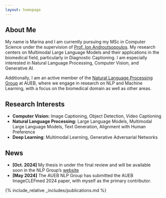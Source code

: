 ```yaml
---
layout: homepage
---
```


## About Me

My name is Marina and I am currently pursuing my MSc in Computer Science under the supervision of [Prof. Ion Androutsopoulos](https://www2.aueb.gr/users/ion/). My research centers on Multimodal Large Language Models and their applications in the biomedical field, particularly in Diagnostic Captioning. I am especially interested in Natural Language Processing, Computer Vision, and Generative AI.

Additionally, I am an active member of the [Natural Language Processing Group](http://nlp.cs.aueb.gr/) at AUEB, where we engage in research on NLP and Machine Learning, with a focus on the biomedical domain as well as other areas.



## Research Interests

- **Computer Vision:** Image Captioning, Object Detection, Video Captioning
- **Natural Language Processing:** Large Language Models, Multimodal Large Language Models, Text Generation, Alignment with Human Preference
- **Deep Learning**: Multimodal Learning, Generative Adversarial Networks


## News

- **[Oct. 2024]** My thesis in under the final review and will be available soon in the NLP Group’s [website](http://nlp.cs.aueb.gr/theses.html)
- **[May 2024]** The AUEB NLP Group has submitted the AUEB ImageCLEFmed 2024 paper, with myself as the primary contributor.


{% include_relative _includes/publications.md %}


<!-- {% include_relative _includes/services.md %} -->
